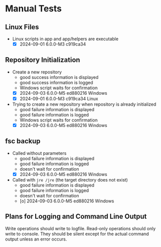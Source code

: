 # Manual Tests

## Linux Files

- Linux scripts in app and app/helpers are executable
  - [x] 2024-09-01 6.0.0-M3 c919ca34

## Repository Initialization

- Create a new repository
  - good success information is displayed
  - good success information is logged
  - Windows script waits for confirmation
  - [x] 2024-09-03 6.0.0-M5 ed880216 Windows
  - [x] 2024-09-01 6.0.0-M3 c919ca34 Linux
- Trying to create a new repository when repository is already initialized
  - good failure information is displayed
  - good failure information is logged
  - Windows script waits for confirmation
  - [x] 2024-09-03 6.0.0-M5 ed880216 Windows

## fsc backup

- Called without parameters
  - good failure information is displayed
  - good failure information is logged
  - doesn't wait for confirmation
  - [x] 2024-09-03 6.0.0-M5 ed880216 Windows

- Called with `jre /jre` (the target directory does not exist)
  - good failure information is displayed
  - good failure information is logged
  - doesn't wait for confirmation
  - [o] 2024-09-03 6.0.0-M5 ed880216 Windows


## Plans for Logging and Command Line Output

Write operations should write to logfile. Read-only operations should only write to console. They should be silent except for the actual command output unless an error occurs.

